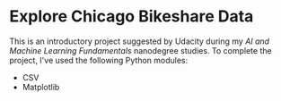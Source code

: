 # Explore Chicago Bikeshare Data

This is an introductory project suggested by Udacity during my *AI and Machine Learning Fundamentals* nanodegree studies. To complete the project, I've used the following Python modules:

* CSV
* Matplotlib
